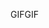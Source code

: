 <span data-ttu-id="88cd4-101">GIF</span><span class="sxs-lookup"><span data-stu-id="88cd4-101">GIF</span></span>
